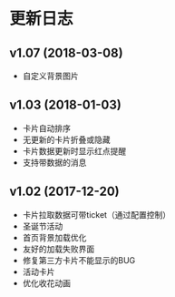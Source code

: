 # 更新日志

## v1.07 (2018-03-08)

* 自定义背景图片

## v1.03 (2018-01-03)

* 卡片自动排序
* 无更新的卡片折叠或隐藏
* 卡片数据更新时显示红点提醒
* 支持带数据的消息

## v1.02 (2017-12-20)

* 卡片拉取数据可带ticket（通过配置控制）
* 圣诞节活动
* 首页背景加载优化
* 友好的加载失败界面
* 修复第三方卡片不能显示的BUG
* 活动卡片
* 优化收花动画
